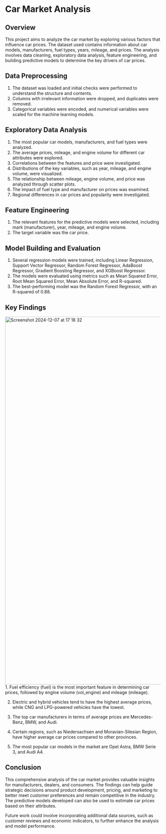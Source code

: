 # Car Market Analysis

## Overview
This project aims to analyze the car market by exploring various factors that influence car prices. The dataset used contains information about car models, manufacturers, fuel types, years, mileage, and prices. The analysis involves data cleaning, exploratory data analysis, feature engineering, and building predictive models to determine the key drivers of car prices.

## Data Preprocessing
1. The dataset was loaded and initial checks were performed to understand the structure and contents.
2. Columns with irrelevant information were dropped, and duplicates were removed.
3. Categorical variables were encoded, and numerical variables were scaled for the machine learning models.

## Exploratory Data Analysis
1. The most popular car models, manufacturers, and fuel types were analyzed.
2. The average prices, mileage, and engine volume for different car attributes were explored.
3. Correlations between the features and price were investigated.
4. Distributions of the key variables, such as year, mileage, and engine volume, were visualized.
5. The relationship between mileage, engine volume, and price was analyzed through scatter plots.
6. The impact of fuel type and manufacturer on prices was examined.
7. Regional differences in car prices and popularity were investigated.

## Feature Engineering
1. The relevant features for the predictive models were selected, including mark (manufacturer), year, mileage, and engine volume.
2. The target variable was the car price.

## Model Building and Evaluation
1. Several regression models were trained, including Linear Regression, Support Vector Regressor, Random Forest Regressor, AdaBoost Regressor, Gradient Boosting Regressor, and XGBoost Regressor.
2. The models were evaluated using metrics such as Mean Squared Error, Root Mean Squared Error, Mean Absolute Error, and R-squared.
3. The best-performing model was the Random Forest Regressor, with an R-squared of 0.88.

## Key Findings
<img width="1186" alt="Screenshot 2024-12-07 at 17 18 32" src="https://github.com/user-attachments/assets/9cc5ff3a-8e9b-40cd-ab34-7f72cb8bab74">
1. Fuel efficiency (fuel) is the most important feature in determining car prices, followed by engine volume (vol_engine) and mileage (mileage).

2. Electric and hybrid vehicles tend to have the highest average prices, while CNG and LPG-powered vehicles have the lowest.
   
4. The top car manufacturers in terms of average prices are Mercedes-Benz, BMW, and Audi.
   
6. Certain regions, such as Niedersachsen and Moravian-Silesian Region, have higher average car prices compared to other provinces.
   
8. The most popular car models in the market are Opel Astra, BMW Serie 3, and Audi A4.

## Conclusion
This comprehensive analysis of the car market provides valuable insights for manufacturers, dealers, and consumers. The findings can help guide strategic decisions around product development, pricing, and marketing to better meet customer preferences and remain competitive in the industry. The predictive models developed can also be used to estimate car prices based on their attributes.

Future work could involve incorporating additional data sources, such as customer reviews and economic indicators, to further enhance the analysis and model performance.
